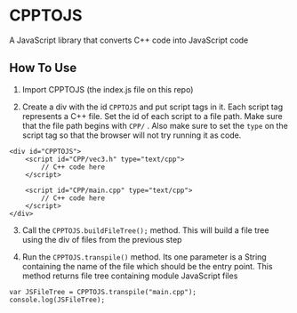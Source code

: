 # CPPTOJS
A JavaScript library that converts C++ code into JavaScript code

## How To Use
1) Import CPPTOJS (the index.js file on this repo)

2) Create a div with the id `CPPTOJS` and put script tags in it. Each script tag represents a C++ file. Set the id of each script to a file path. Make sure that the file path begins with `CPP/` . Also make sure to set the `type` on the script tag so that the browser will not try running it as code.
```
<div id="CPPTOJS">
    <script id="CPP/vec3.h" type="text/cpp">
        // C++ code here
    </script>

    <script id="CPP/main.cpp" type="text/cpp">
        // C++ code here
    </script>
</div>
```

3) Call the `CPPTOJS.buildFileTree();` method. This will build a file tree using the div of files from the previous step

4) Run the `CPPTOJS.transpile()` method. Its one parameter is a String containing the name of the file which should be the entry point. This method returns file tree containing module JavaScript files
```
var JSFileTree = CPPTOJS.transpile("main.cpp");
console.log(JSFileTree);
```
